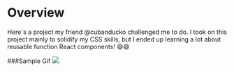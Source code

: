 # Overview
Here´s a project my friend @cubanducko challenged me to do.
I took on this project mainly to solidify my CSS skills, but I ended up learning a lot about reusable function React components! 😄😄

###Sample Gif
![](https://github.com/MSiestoGarabana/airbnb-landing-page-clone/blob/main/AIRBNBGIFLQ.gif)
